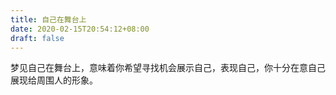 ```yaml
---
title: 自己在舞台上
date: 2020-02-15T20:54:12+08:00
draft: false
---
```


梦见自己在舞台上，意味着你希望寻找机会展示自己，表现自己，你十分在意自己展现给周围人的形象。
